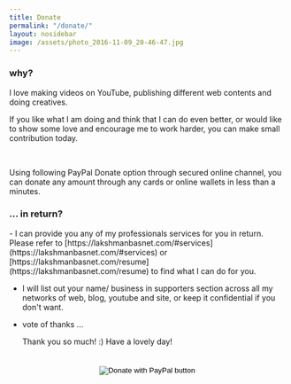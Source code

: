 ```yaml
---
title: Donate
permalink: "/donate/"
layout: nosidebar
image: /assets/photo_2016-11-09_20-46-47.jpg
---
```


<div class="row">
  <div class="col-md-6">
    <div class="panel panel-default">
       <div class="panel-heading">
         <h3 class="panel-title">why?</h3>
       </div>
  <div class="panel-body">
    I love making videos on YouTube, publishing different web contents and doing creatives. 

If you like what I am doing and think that I can do even better, or would like to show some love and encourage me to work harder, you can make small contribution today.

<br>

Using following PayPal Donate option through secured online channel, you can donate any amount through any cards or online wallets in less than a minutes.
  </div>
</div>
</div>

<div class="col-md-6">
    <div class="panel panel-default">
       <div class="panel-heading">
         <h3 class="panel-title">... in return?</h3>
       </div>
  <div class="panel-body">
    - I can provide you any of my professionals services for you in return. Please refer to [https://lakshmanbasnet.com/#services](https://lakshmanbasnet.com/#services) or [https://lakshmanbasnet.com/resume](https://lakshmanbasnet.com/resume) to find what I can do for you.

- I will list out your name/ business in supporters section across all my networks of web, blog, youtube and site, or keep it confidential if you don't want.

- vote of thanks ...
    
    Thank you so much! :)
Have a lovely day! 
    </div>
    </div>
    </div>
    </div>
    

<div class="jumotron" style="text-align:center;margin:34px;">
<form action="https://www.paypal.com/cgi-bin/webscr" method="post" target="_top">
<input type="hidden" name="cmd" value="_donations" />
<input type="hidden" name="business" value="S3LWXHKVEUTLW" />
<input type="hidden" name="currency_code" value="USD" />
<input type="image" src="https://www.paypalobjects.com/en_AU/i/btn/btn_donateCC_LG.gif" border="0" name="submit" title="PayPal - The safer, easier way to pay online!" alt="Donate with PayPal button" />
<img alt="" border="0" src="https://www.paypal.com/en_AU/i/scr/pixel.gif" width="1" height="1" />
</form>
                                                                                              </div>






